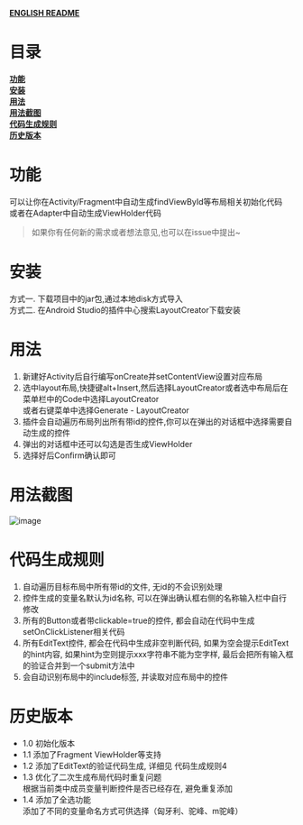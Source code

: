 [**ENGLISH README**](https://github.com/boredream/BorePlugin/blob/master/README_EN.md)

# 目录
[**功能**](https://github.com/boredream/BorePlugin#功能)  
[**安装**](https://github.com/boredream/BorePlugin#安装)  
[**用法**](https://github.com/boredream/BorePlugin#用法)  
[**用法截图**](https://github.com/boredream/BorePlugin#用法截图)  
[**代码生成规则**](https://github.com/boredream/BorePlugin#代码生成规则)  
[**历史版本**](https://github.com/boredream/BorePlugin#历史版本)  

# 功能
可以让你在Activity/Fragment中自动生成findViewById等布局相关初始化代码  
或者在Adapter中自动生成ViewHolder代码
> 如果你有任何新的需求或者想法意见,也可以在issue中提出~

# 安装
方式一. 下载项目中的jar包,通过本地disk方式导入  
方式二. 在Android Studio的插件中心搜索LayoutCreator下载安装


# 用法
1. 新建好Activity后自行编写onCreate并setContentView设置对应布局  
2. 选中layout布局,快捷键alt+Insert,然后选择LayoutCreator或者选中布局后在菜单栏中的Code中选择LayoutCreator  
    或者右键菜单中选择Generate - LayoutCreator  
3. 插件会自动遍历布局列出所有带id的控件,你可以在弹出的对话框中选择需要自动生成的控件  
4. 弹出的对话框中还可以勾选是否生成ViewHolder  
5. 选择好后Confirm确认即可


# 用法截图
![image](https://github.com/boredream/BorePlugin/blob/master/screenshot/LayoutCreator.gif)


# 代码生成规则
1. 自动遍历目标布局中所有带id的文件, 无id的不会识别处理
2. 控件生成的变量名默认为id名称, 可以在弹出确认框右侧的名称输入栏中自行修改
3. 所有的Button或者带clickable=true的控件, 都会自动在代码中生成setOnClickListener相关代码
4. 所有EditText控件, 都会在代码中生成非空判断代码, 如果为空会提示EditText的hint内容, 如果hint为空则提示xxx字符串不能为空字样, 最后会把所有输入框的验证合并到一个submit方法中
5. 会自动识别布局中的include标签, 并读取对应布局中的控件


# 历史版本
* 1.0 初始化版本
* 1.1 添加了Fragment ViewHolder等支持
* 1.2 添加了EditText的验证代码生成, 详细见 代码生成规则4
* 1.3 优化了二次生成布局代码时重复问题  
    根据当前类中成员变量判断控件是否已经存在, 避免重复添加
* 1.4 添加了全选功能<br/>
    添加了不同的变量命名方式可供选择（匈牙利、驼峰、m驼峰）
